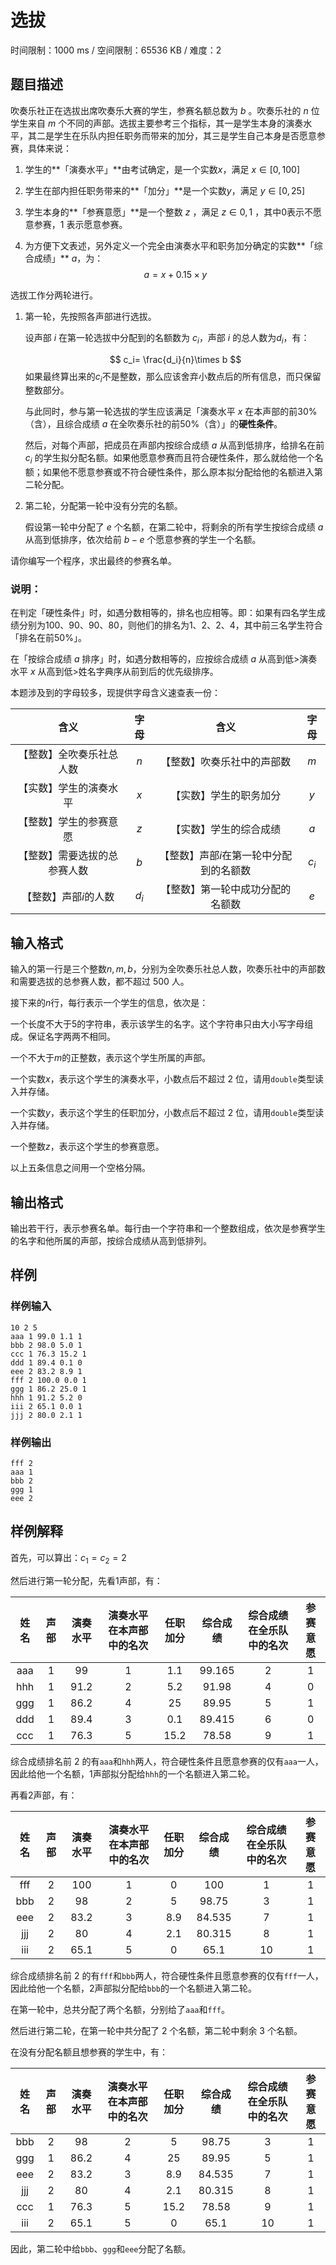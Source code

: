 # 选拔

时间限制：1000 ms / 空间限制：65536 KB / 难度：2

## 题目描述

吹奏乐社正在选拔出席吹奏乐大赛的学生，参赛名额总数为 $b$ 。吹奏乐社的 $n$ 位学生来自 $m$ 个不同的声部。选拔主要参考三个指标，其一是学生本身的演奏水平，其二是学生在乐队内担任职务而带来的加分，其三是学生自己本身是否愿意参赛，具体来说：

1. 学生的**「演奏水平」**由考试确定，是一个实数$x$，满足 $x\in[0,100]$

2. 学生在部内担任职务带来的**「加分」**是一个实数$y$，满足 $y\in[0,25]$

3. 学生本身的**「参赛意愿」**是一个整数 $z$ ，满足 $z\in{0,1}$ ，其中$0$表示不愿意参赛，$1$ 表示愿意参赛。

4. 为方便下文表述，另外定义一个完全由演奏水平和职务加分确定的实数**「综合成绩」** $a$，为：
   $$
   a=x+0.15\times y
   $$

选拔工作分两轮进行。

1. 第一轮，先按照各声部进行选拔。

   设声部 $i$ 在第一轮选拔中分配到的名额数为 $c_i$，声部 $i$ 的总人数为$d_i$，有：

   $$
   c_i= \frac{d_i}{n}\times b
   $$
   如果最终算出来的$c_i$不是整数，那么应该舍弃小数点后的所有信息，而只保留整数部分。

   与此同时，参与第一轮选拔的学生应该满足「演奏水平 $x$ 在本声部的前$30\%$（含），且综合成绩 $a$ 在全吹奏乐社的前$50\%$（含）」的**硬性条件**。

   然后，对每个声部，把成员在声部内按综合成绩 $a$ 从高到低排序，给排名在前 $c_i$ 的学生拟分配名额。如果他愿意参赛而且符合硬性条件，那么就给他一个名额；如果他不愿意参赛或不符合硬性条件，那么原本拟分配给他的名额进入第二轮分配。

2. 第二轮，分配第一轮中没有分完的名额。

   假设第一轮中分配了 $e$ 个名额，在第二轮中，将剩余的所有学生按综合成绩
 $a$ 从高到低排序，依次给前 $b-e$ 个愿意参赛的学生一个名额。

请你编写一个程序，求出最终的参赛名单。

### **说明：**

在判定「硬性条件」时，如遇分数相等的，排名也应相等。即：如果有四名学生成绩分别为$100$、$90$、$90$、$80$，则他们的排名为$1$、$2$、$2$、$4$，其中前三名学生符合「排名在前$50\%$」。

在「按综合成绩 $a$ 排序」时，如遇分数相等的，应按综合成绩 $a$ 从高到低>演奏水平 $x$ 从高到低>姓名字典序从前到后的优先级排序。

本题涉及到的字母较多，现提供字母含义速查表一份：

|             含义             | 字母  |                  含义                   | 字母  |
| :--------------------------: | :---: | :-------------------------------------: | :---: |
|   【整数】全吹奏乐社总人数   |  $n$  |       【整数】吹奏乐社中的声部数        |  $m$  |
|    【实数】学生的演奏水平    |  $x$  |         【实数】学生的职务加分          |  $y$  |
|    【整数】学生的参赛意愿    |  $z$  |         【实数】学生的综合成绩          |  $a$  |
| 【整数】需要选拔的总参赛人数 |  $b$  | 【整数】声部$i$在第一轮中分配到的名额数 | $c_i$ |
|    【整数】声部$i$的人数     | $d_i$ |    【整数】第一轮中成功分配的名额数     |  $e$  |

## 输入格式

输入的第一行是三个整数$n,m,b$，分别为全吹奏乐社总人数，吹奏乐社中的声部数和需要选拔的总参赛人数，都不超过 $500$ 人。

接下来的$n$行，每行表示一个学生的信息，依次是：

一个长度不大于5的字符串，表示该学生的名字。这个字符串只由大小写字母组成。保证名字两两不相同。

一个不大于$m$的正整数，表示这个学生所属的声部。

一个实数$x$，表示这个学生的演奏水平，小数点后不超过 $2$ 位，请用`double`类型读入并存储。

一个实数$y$，表示这个学生的任职加分，小数点后不超过 $2$ 位，请用`double`类型读入并存储。

一个整数$z$，表示这个学生的参赛意愿。

以上五条信息之间用一个空格分隔。

## 输出格式

输出若干行，表示参赛名单。每行由一个字符串和一个整数组成，依次是参赛学生的名字和他所属的声部，按综合成绩从高到低排列。

## 样例

### 样例输入

    10 2 5
    aaa 1 99.0 1.1 1
    bbb 2 98.0 5.0 1
    ccc 1 76.3 15.2 1
    ddd 1 89.4 0.1 0
    eee 2 83.2 8.9 1
    fff 2 100.0 0.0 1
    ggg 1 86.2 25.0 1
    hhh 1 91.2 5.2 0
    iii 2 65.1 0.0 1
    jjj 2 80.0 2.1 1

### 样例输出

    fff 2
    aaa 1
    bbb 2
    ggg 1
    eee 2

## 样例解释

首先，可以算出：$c_1=c_2=2$

然后进行第一轮分配，先看$1$声部，有：

| 姓名 | 声部 | 演奏水平 | 演奏水平在本声部中的名次 | 任职加分 | 综合成绩 | 综合成绩在全乐队中的名次 | 参赛意愿 |
| :--: | :--: | :------: | :----------------------: | :------: | :------: | :----------------------: | :------: |
| aaa  |  1   |    99    |            1             |   1.1    |  99.165  |            2             |    1     |
| hhh  |  1   |   91.2   |            2             |   5.2    |  91.98   |            4             |    0     |
| ggg  |  1   |   86.2   |            4             |    25    |  89.95   |            5             |    1     |
| ddd  |  1   |   89.4   |            3             |   0.1    |  89.415  |            6             |    0     |
| ccc  |  1   |   76.3   |            5             |   15.2   |  78.58   |            9             |    1     |

综合成绩排名前 $2$ 的有`aaa`和`hhh`两人，符合硬性条件且愿意参赛的仅有`aaa`一人，因此给他一个名额，$1$声部拟分配给`hhh`的一个名额进入第二轮。

再看$2$声部，有：

| 姓名 | 声部 | 演奏水平 | 演奏水平在本声部中的名次 | 任职加分 | 综合成绩 | 综合成绩在全乐队中的名次 | 参赛意愿 |
| :--: | :--: | :------: | :----------------------: | :------: | :------: | :----------------------: | :------: |
| fff  |  2   |   100    |            1             |    0     |   100    |            1             |    1     |
| bbb  |  2   |    98    |            2             |    5     |  98.75   |            3             |    1     |
| eee  |  2   |   83.2   |            3             |   8.9    |  84.535  |            7             |    1     |
| jjj  |  2   |    80    |            4             |   2.1    |  80.315  |            8             |    1     |
| iii  |  2   |   65.1   |            5             |    0     |   65.1   |            10            |    1     |

综合成绩排名前 $2$ 的有`fff`和`bbb`两人，符合硬性条件且愿意参赛的仅有`fff`一人，因此给他一个名额，$2$声部拟分配给`bbb`的一个名额进入第二轮。

在第一轮中，总共分配了两个名额，分别给了`aaa`和`fff`。

然后进行第二轮，在第一轮中共分配了 $2$ 个名额，第二轮中剩余 $3$ 个名额。

在没有分配名额且想参赛的学生中，有：

| 姓名 | 声部 | 演奏水平 | 演奏水平在本声部中的名次 | 任职加分 | 综合成绩 | 综合成绩在全乐队中的名次 | 参赛意愿 |
| :--: | :--: | :------: | :----------------------: | :------: | :------: | :----------------------: | :------: |
| bbb  |  2   |    98    |            2             |    5     |  98.75   |            3             |    1     |
| ggg  |  1   |   86.2   |            4             |    25    |  89.95   |            5             |    1     |
| eee  |  2   |   83.2   |            3             |   8.9    |  84.535  |            7             |    1     |
| jjj  |  2   |    80    |            4             |   2.1    |  80.315  |            8             |    1     |
| ccc  |  1   |   76.3   |            5             |   15.2   |  78.58   |            9             |    1     |
| iii  |  2   |   65.1   |            5             |    0     |   65.1   |            10            |    1     |

因此，第二轮中给`bbb`、`ggg`和`eee`分配了名额。
